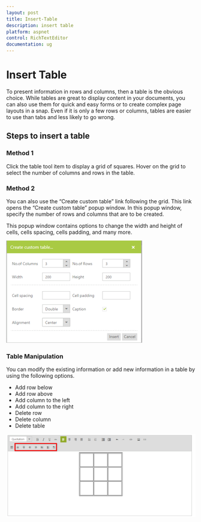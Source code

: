 ```yaml
---
layout: post
title: Insert-Table
description: insert table
platform: aspnet
control: RichTextEditor
documentation: ug
---
```


# Insert Table

To present information in rows and columns, then a table is the obvious choice. While tables are great to display content in your documents, you can also use them for quick and easy forms or to create complex page layouts in a snap. Even if it is only a few rows or columns, tables are easier to use than tabs and less likely to go wrong. 

## Steps to insert a table

### Method 1 

Click the table tool item to display a grid of squares. Hover on the grid to select the number of columns and rows in the table. 

### Method 2

You can also use the “Create custom table” link following the grid. This link opens the “Create custom table” popup window. In this popup window, specify the number of rows and columns that are to be created. 

This popup window contains options to change the width and height of cells, cells spacing, cells padding, and many more.

![](Insert-Table_images/Insert-Table_img1.png)



### Table Manipulation

You can modify the existing information or add new information in a table by using the following options.

* Add row below
* Add row above
* Add column to the left
* Add column to the right
* Delete row
* Delete column
* Delete table

![](Insert-Table_images/Insert-Table_img2.png)



